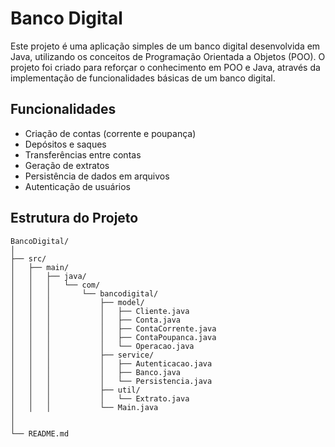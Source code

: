 # Banco Digital

Este projeto é uma aplicação simples de um banco digital desenvolvida em Java, utilizando os conceitos de Programação Orientada a Objetos (POO). O projeto foi criado para reforçar o conhecimento em POO e Java, através da implementação de funcionalidades básicas de um banco digital.

## Funcionalidades

- Criação de contas (corrente e poupança)
- Depósitos e saques
- Transferências entre contas
- Geração de extratos
- Persistência de dados em arquivos
- Autenticação de usuários

## Estrutura do Projeto

```plaintext
BancoDigital/
│
├── src/
│   ├── main/
│   │   ├── java/
│   │   │   └── com/
│   │   │       └── bancodigital/
│   │   │           ├── model/
│   │   │           │   ├── Cliente.java
│   │   │           │   ├── Conta.java
│   │   │           │   ├── ContaCorrente.java
│   │   │           │   ├── ContaPoupanca.java
│   │   │           │   └── Operacao.java
│   │   │           ├── service/
│   │   │           │   ├── Autenticacao.java
│   │   │           │   ├── Banco.java
│   │   │           │   └── Persistencia.java
│   │   │           ├── util/
│   │   │           │   └── Extrato.java
│   │   │           └── Main.java
│
│
└── README.md
